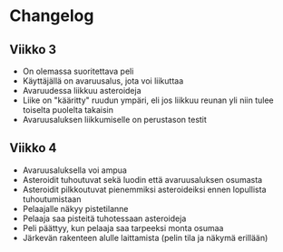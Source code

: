 # Changelog

## Viikko 3

- On olemassa suoritettava peli
- Käyttäjällä on avaruusalus, jota voi liikuttaa
- Avaruudessa liikkuu asteroideja
- Liike on "kääritty" ruudun ympäri, eli jos liikkuu reunan yli niin tulee toiselta puolelta takaisin
- Avaruusaluksen liikkumiselle on perustason testit

## Viikko 4

- Avaruusaluksella voi ampua
- Asteroidit tuhoutuvat sekä luodin että avaruusaluksen osumasta
- Asteroidit pilkkoutuvat pienemmiksi asteroideiksi ennen lopullista tuhoutumistaan
- Pelaajalle näkyy pistetilanne
- Pelaaja saa pisteitä tuhotessaan asteroideja
- Peli päättyy, kun pelaaja saa tarpeeksi monta osumaa
- Järkevän rakenteen alulle laittamista (pelin tila ja näkymä erillään)
